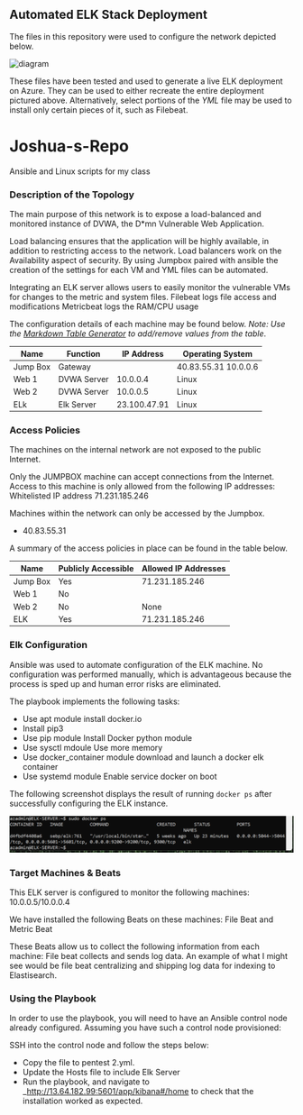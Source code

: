 ## Automated ELK Stack Deployment

The files in this repository were used to configure the network depicted below.

![diagram](Diagrams/CloudNetwork.png)

These files have been tested and used to generate a live ELK deployment on Azure. They can be used to either recreate the entire deployment pictured above. Alternatively, select portions of the _YML_ file may be used to install only certain pieces of it, such as Filebeat.

# Joshua-s-Repo
Ansible and Linux scripts for my class

### Description of the Topology

The main purpose of this network is to expose a load-balanced and monitored instance of DVWA, the D*mn Vulnerable Web Application.

Load balancing ensures that the application will be highly available, in addition to restricting access to the network.
 Load balancers work on the Availability aspect of security. By using Jumpbox paired with ansible the creation of the settings for each VM and YML files can be automated. 

Integrating an ELK server allows users to easily monitor the vulnerable VMs for changes to the metric and system files.
Filebeat logs file access and modifications
Metricbeat logs the RAM/CPU usage

The configuration details of each machine may be found below.
_Note: Use the [Markdown Table Generator](http://www.tablesgenerator.com/markdown_tables) to add/remove values from the table_.

| Name     | Function | IP Address | Operating System |
|----------|----------|------------|------------------|
| Jump Box | Gateway  |   |     40.83.55.31 10.0.0.6      |Linux  |
| Web 1         | DVWA Server         |10.0.0.4            |   Linux               |
| Web 2     | DVWA Server         |10.0.0.5          |    Linux              |
| ELk          |  Elk Server          |23.100.47.91              | Linux|

### Access Policies

The machines on the internal network are not exposed to the public Internet. 

Only the JUMPBOX machine can accept connections from the Internet. Access to this machine is only allowed from the following IP addresses:
Whitelisted IP address 71.231.185.246

Machines within the network can only be accessed by the Jumpbox.
- 40.83.55.31


A summary of the access policies in place can be found in the table below.

| Name     | Publicly Accessible | Allowed IP Addresses |
|----------|---------------------|----------------------|
| Jump Box | Yes              | 71.231.185.246    |
|    Web 1   |  No   |        |   None  |
|     Web 2 | No  | None   |
|     ELK  |     Yes   | 71.231.185.246 |

### Elk Configuration 

Ansible was used to automate configuration of the ELK machine. No configuration was performed manually, which is advantageous because the process is sped up and  human error risks are eliminated.


The playbook implements the following tasks:
- Use apt module install docker.io
- Install pip3
- Use pip module Install Docker python module
- Use sysctl mdoule Use more memory
- Use docker_container module download and launch a docker elk container
- Use systemd module Enable service docker on boot

The following screenshot displays the result of running `docker ps` after successfully configuring the ELK instance.

![docker ps output](Diagrams/Elk.png)

### Target Machines & Beats
This ELK server is configured to monitor the following machines:
10.0.0.5/10.0.0.4

We have installed the following Beats on these machines:
File Beat and Metric Beat

These Beats allow us to collect the following information from each machine:
File beat collects and sends log data. An example of what I might see would be file beat centralizing and shipping log data for indexing to Elastisearch.

### Using the Playbook
In order to use the playbook, you will need to have an Ansible control node already configured. Assuming you have such a control node provisioned: 

SSH into the control node and follow the steps below:
- Copy the  file to pentest 2.yml.
- Update the Hosts file to include Elk Server
- Run the playbook, and navigate to _http://13.64.182.99:5601/app/kibana#/home to check that the installation worked as expected.


